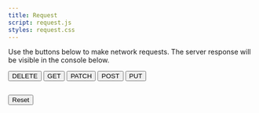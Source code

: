 ```yaml
---
title: Request
script: request.js
styles: request.css
---
```


Use the buttons below to make network requests. The server response will be visible in the console below.

<div id="request">
    <div data-button-container>
        <button data-method="DELETE">DELETE</button>
        <button data-method="GET">GET</button>
        <button data-method="PATCH">PATCH</button>
        <button data-method="POST">POST</button>
        <button data-method="PUT">PUT</button>
    </div>
    <pre data-output></pre>
    <button data-reset>Reset</button>
</div>